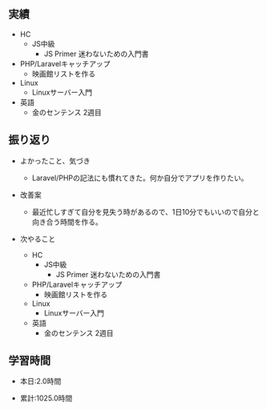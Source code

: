 ## 実績
  - HC
    - JS中級
      - JS Primer 迷わないための入門書
  - PHP/Laravelキャッチアップ
    - 映画館リストを作る
  - Linux
    - Linuxサーバー入門
  - 英語
    - 金のセンテンス 2週目

## 振り返り
- よかったこと、気づき
  - Laravel/PHPの記法にも慣れてきた。何か自分でアプリを作りたい。
- 改善案
  - 最近忙しすぎて自分を見失う時があるので、1日10分でもいいので自分と向き合う時間を作る。

- 次やること
  - HC
    - JS中級
      - JS Primer 迷わないための入門書
  - PHP/Laravelキャッチアップ
    - 映画館リストを作る
  - Linux
    - Linuxサーバー入門
  - 英語
    - 金のセンテンス 2週目

## 学習時間
- 本日:2.0時間

- 累計:1025.0時間